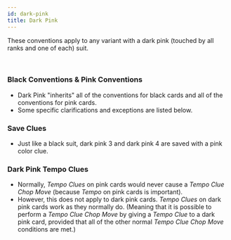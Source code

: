 ```yaml
---
id: dark-pink
title: Dark Pink
---
```


These conventions apply to any variant with a dark pink (touched by all ranks and one of each) suit.

<br />

### Black Conventions & Pink Conventions

- Dark Pink "inherits" all of the conventions for black cards and all of the conventions for pink cards.
- Some specific clarifications and exceptions are listed below.

### Save Clues

- Just like a black suit, dark pink 3 and dark pink 4 are saved with a pink color clue.

### Dark Pink Tempo Clues

- Normally, *Tempo Clues* on pink cards would never cause a *Tempo Clue Chop Move* (because *Tempo* on pink cards is important).
- However, this does not apply to dark pink cards. *Tempo Clues* on dark pink cards work as they normally do. (Meaning that it is possible to perform a *Tempo Clue Chop Move* by giving a *Tempo Clue* to a dark pink card, provided that all of the other normal *Tempo Clue Chop Move* conditions are met.)
